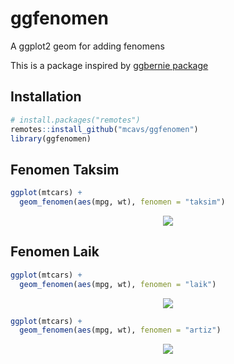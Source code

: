# ggfenomen
A ggplot2 geom for adding fenomens

This is a package inspired by [ggbernie package](https://github.com/R-CoderDotCom/ggbernie)

## Installation
```r
# install.packages("remotes")
remotes::install_github("mcavs/ggfenomen")
library(ggfenomen)
```

## Fenomen Taksim
```r
ggplot(mtcars) +
  geom_fenomen(aes(mpg, wt), fenomen = "taksim")
```

<p align="center">
 <img src="https://user-images.githubusercontent.com/45355486/105609011-79469800-5db7-11eb-8891-113e1746da89.png">
</p>

## Fenomen Laik

```r
ggplot(mtcars) +
  geom_fenomen(aes(mpg, wt), fenomen = "laik")
```

<p align="center">
 <img src="https://user-images.githubusercontent.com/45355486/105609024-8ebbc200-5db7-11eb-96e0-84735dceac61.png">
</p>

```r
ggplot(mtcars) +
  geom_fenomen(aes(mpg, wt), fenomen = "artiz")
```

<p align="center">
 <img src="https://user-images.githubusercontent.com/45355486/105609765-78643500-5dbc-11eb-95de-b80d85be3d1b.png">
</p>
